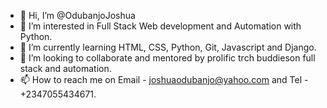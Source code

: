- 👋 Hi, I’m @OdubanjoJoshua
- 👀 I’m interested in Full Stack Web development and Automation with Python.
- 🌱 I’m currently learning HTML, CSS, Python, Git, Javascript and Django.
- 💞️ I’m looking to collaborate and mentored by prolific trch buddieson full stack and automation.
- 📫 How to reach me on Email - joshuaodubanjo@yahoo.com and Tel - +2347055434671.

<!---
OdubanjoJoshua/OdubanjoJoshua is a ✨ special ✨ repository because its `README.md` (this file) appears on your GitHub profile.
You can click the Preview link to take a look at your changes.
--->
